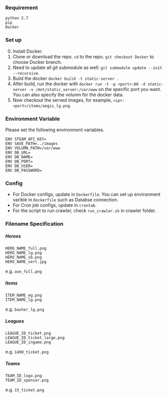 ### Requirement
```
python 2.7
pip
Docker
```

### Set up
0. Install Docker.
1. Clone or download the repo. `cd` to the repo. `git checkout Docker` to choose Docker branch.
2. Need to update all git submodule as well: `git submodule update --init --recursive`.
3. Build the docker `docker build -t static-server .`
4. After build, run the docker with `docker run -t -p <port>:80 -d static-server -v /mnt/static_server:/var/www` on the specific port you want. You can also specify the volumn for the docker data.
5. Now checkout the served images, for example, `<ip>:<port>/items/aegis_lg.png`.

### Environment Variable
Please set the following environment variables.
```
ENV STEAM_API_KEY=
ENV SAVE_PATH=../images
ENV VOLUMN_PATH=/var/www
ENV DB_URL=
ENV DB_NAME=
ENV DB_PORT=
ENV DB_USER=
ENV DB_PASSWORD=
```

### Config
- For Docker configs, update in `Dockerfile`. You can set up environment varible in `Dockerfile` such as Databse connection.
- For Cron job configs, update in `crontab`.
- For the script to run crawler, check `run_crawler.sh` in crawler folder.

### Filename Specification
##### Heroes
```
HERO_NAME_full.png
HERO_NAME_lg.png
HERO_NAME_sb.png
HERO_NAME_vert.jpg
```
e.g. `axe_full.png`

##### Items
```
ITEM_NAME_eg.png
ITEM_NAME_lg.png
```
e.g. `basher_lg.png`

##### Leagues
```
LEAGUE_ID_ticket.png
LEAGUE_ID_ticket_large.png
LEAGUE_ID_ingame.png
```
e.g. `1490_ticket.png`

##### Teams
```
TEAM_ID_logo.png
TEAM_ID_sponsor.png
```
e.g. `15_ticket.png`
